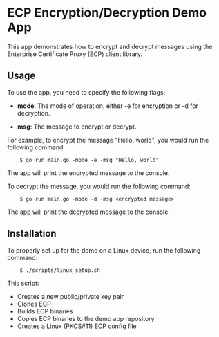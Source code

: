 # ECP Encryption/Decryption Demo App

This app demonstrates how to encrypt and decrypt messages using the Enterprise Certificate Proxy (ECP) client library.

## Usage
To use the app, you need to specify the following flags:

- __mode__: The mode of operation, either -e for encryption or -d for decryption.

- __msg__: The message to encrypt or decrypt.

For example, to encrypt the message "Hello, world", you would run the following command:

```
    $ go run main.go -mode -e -msg "Hello, world"
```
The app will print the encrypted message to the console.

To decrypt the message, you would run the following command:

```
    $ go run main.go -mode -d -msg <encrypted message>
```
The app will print the decrypted message to the console.

## Installation
To properly set up for the demo on a Linux device, run the following command:
```
    $ ./scripts/linux_setup.sh
```
This script:
-   Creates a new public/private key pair
-   Clones ECP
-   Builds ECP binaries
-   Copies ECP binaries to the demo app repository
-   Creates a Linux (PKCS#11) ECP config file
